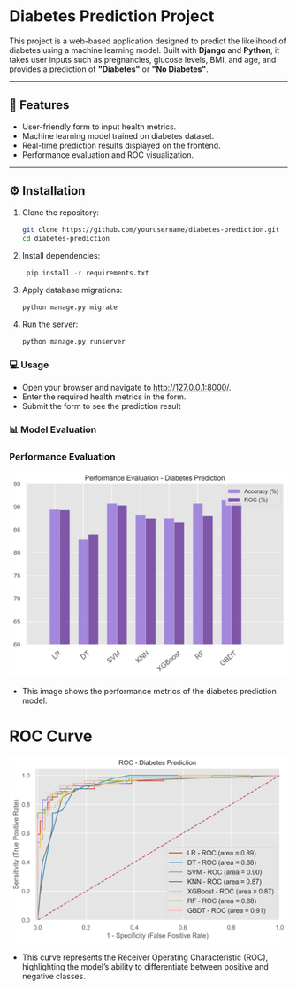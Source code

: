 # Diabetes Prediction Project

This project is a web-based application designed to predict the likelihood of diabetes using a machine learning model. Built with **Django** and **Python**, it takes user inputs such as pregnancies, glucose levels, BMI, and age, and provides a prediction of **"Diabetes"** or **"No Diabetes"**.

---

## 🚀 Features

- User-friendly form to input health metrics.
- Machine learning model trained on diabetes dataset.
- Real-time prediction results displayed on the frontend.
- Performance evaluation and ROC visualization.

---

## ⚙️ Installation

1. Clone the repository:
   ```bash
   git clone https://github.com/yourusername/diabetes-prediction.git
   cd diabetes-prediction
   ```
2. Install dependencies:
   ```bash
    pip install -r requirements.txt
   ```
3. Apply database migrations:
   ```bash
   python manage.py migrate
   ```
4. Run the server:
   ```bash
   python manage.py runserver
   ```

### 💻 Usage

- Open your browser and navigate to http://127.0.0.1:8000/.
- Enter the required health metrics in the form.
- Submit the form to see the prediction result

### 📊 Model Evaluation

### Performance Evaluation

![Performance Evaluation](PE_diabetes.jpeg)

- This image shows the performance metrics of the diabetes prediction model.

# ROC Curve

![ROC Curve](roc_diabetes.jpeg)

- This curve represents the Receiver Operating Characteristic (ROC), highlighting the model’s ability to differentiate between positive and negative classes.
